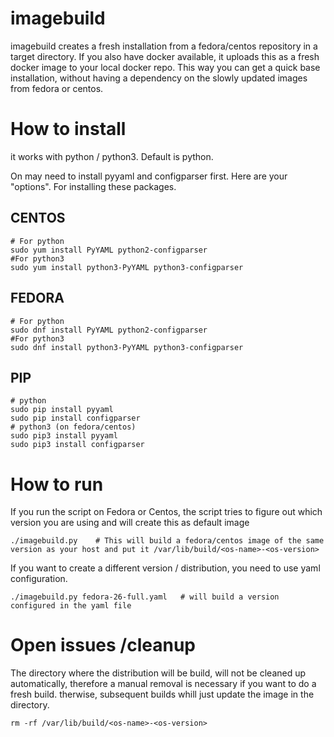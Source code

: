 # imagebuild

imagebuild creates a fresh installation from a fedora/centos repository in a target directory.
If you also have docker available, it uploads this as a fresh docker image to your local docker repo.
This way you can get a quick base installation, without having a dependency on the slowly 
updated images from fedora or centos.

# How to install

it works with python / python3. Default is python.

On may need to install pyyaml and configparser first.
Here are your "options". For installing these packages.

CENTOS
-------
    # For python 
    sudo yum install PyYAML python2-configparser
    #For python3 
    sudo yum install python3-PyYAML python3-configparser

FEDORA
------
    # For python 
    sudo dnf install PyYAML python2-configparser
    #For python3 
    sudo dnf install python3-PyYAML python3-configparser


PIP
---
    # python 
    sudo pip install pyyaml
    sudo pip install configparser
    # python3 (on fedora/centos)
    sudo pip3 install pyyaml
    sudo pip3 install configparser



# How to run

If you run the script on Fedora or Centos, the script tries to figure out which version you are using and will create this as default image

    ./imagebuild.py    # This will build a fedora/centos image of the same version as your host and put it /var/lib/build/<os-name>-<os-version>

If you want to create a different version / distribution, you need to use yaml configuration.

    ./imagebuild.py fedora-26-full.yaml   # will build a version configured in the yaml file


# Open issues /cleanup

The directory where the distribution will be build, will not be cleaned up automatically, therefore a manual removal is necessary if you want to do a fresh build.
therwise, subsequent builds whill just update the image in the directory.

    rm -rf /var/lib/build/<os-name>-<os-version>    



